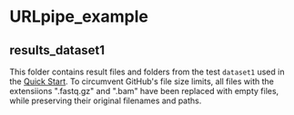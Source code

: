 # URLpipe_example

## results_dataset1

This folder contains result files and folders from the test `dataset1` used in the [Quick Start](https://github.com/hukai916/urlpipe?tab=readme-ov-file#quick-start). To circumvent GitHub's file size limits, all files with the extensiions ".fastq.gz" and ".bam" have been replaced with empty files, while preserving their original filenames and paths.